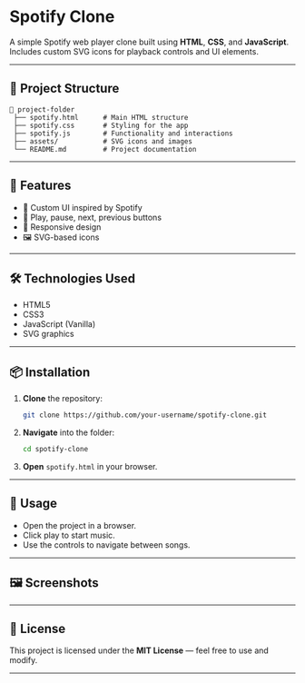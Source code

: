 # Spotify Clone

A simple Spotify web player clone built using **HTML**, **CSS**, and **JavaScript**.  
Includes custom SVG icons for playback controls and UI elements.

---

## 📂 Project Structure
```
📁 project-folder
 ├── spotify.html      # Main HTML structure
 ├── spotify.css       # Styling for the app
 ├── spotify.js        # Functionality and interactions
 ├── assets/           # SVG icons and images
 └── README.md         # Project documentation
```

---

## 🚀 Features
- 🎵 Custom UI inspired by Spotify
- 📜 Play, pause, next, previous buttons
- 🎨 Responsive design
- 🖼️ SVG-based icons

---

## 🛠️ Technologies Used
- HTML5
- CSS3
- JavaScript (Vanilla)
- SVG graphics

---

## 📦 Installation
1. **Clone** the repository:
   ```bash
   git clone https://github.com/your-username/spotify-clone.git
   ```
2. **Navigate** into the folder:
   ```bash
   cd spotify-clone
   ```
3. **Open** `spotify.html` in your browser.

---

## 📌 Usage
- Open the project in a browser.
- Click play to start music.
- Use the controls to navigate between songs.

---

## 🖼️ Screenshots


---

## 📜 License
This project is licensed under the **MIT License** — feel free to use and modify.

---
